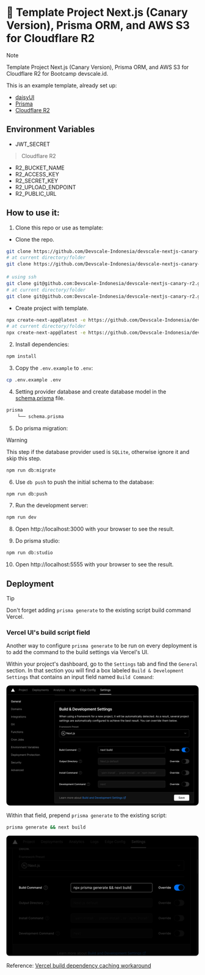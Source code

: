 # 🧊 Template Project Next.js (Canary Version), Prisma ORM, and AWS S3 for Cloudflare R2

> [!NOTE]
> Template Project Next.js (Canary Version), Prisma ORM, and AWS S3 for Cloudflare R2 for Bootcamp devscale.id.

This is an example template, already set up:

- [daisyUI](https://daisyui.com/)
- [Prisma](https://prisma.io/)
- [Cloudflare R2](https://www.cloudflare.com/developer-platform/r2/)

## Environment Variables

- JWT_SECRET

> Cloudflare R2

- R2_BUCKET_NAME
- R2_ACCESS_KEY
- R2_SECRET_KEY
- R2_UPLOAD_ENDPOINT
- R2_PUBLIC_URL

## How to use it:

1. Clone this repo or use as template:

- Clone the repo.

```bash
git clone https://github.com/Devscale-Indonesia/devscale-nextjs-canary-r2.git
# at current directory/folder
git clone https://github.com/Devscale-Indonesia/devscale-nextjs-canary-r2.git .

# using ssh
git clone git@github.com:Devscale-Indonesia/devscale-nextjs-canary-r2.git
# at current directory/folder
git clone git@github.com:Devscale-Indonesia/devscale-nextjs-canary-r2.git .
```

- Create project with template.

```bash
npx create-next-app@latest -e https://github.com/Devscale-Indonesia/devscale-nextjs-canary-r2
# at current directory/folder
npx create-next-app@latest -e https://github.com/Devscale-Indonesia/devscale-nextjs-canary-r2 .
```

2. Install dependencies:

```bash
npm install
```

3. Copy the `.env.example` to `.env`:

```bash
cp .env.example .env
```

4. Setting provider database and create database model in the [schema.prisma](./prisma/schema.prisma) file.

```bash
prisma
    └── schema.prisma
```

5. Do prisma migration:

> [!WARNING]
> This step if the database provider used is `SQLite`, otherwise ignore it and skip this step.

```bash
npm run db:migrate
```

6. Use `db push` to push the initial schema to the database:

```bash
npm run db:push
```

7. Run the development server:

```bash
npm run dev
```

8. Open http://localhost:3000 with your browser to see the result.

9. Do prisma studio:

```bash
npm run db:studio
```

10. Open http://localhost:5555 with your browser to see the result.

## Deployment

> [!TIP]
> Don't forget adding `prisma generate` to the existing script build command Vercel.

### Vercel UI's build script field

Another way to configure `prisma generate` to be run on every deployment is to add the command to the build settings via Vercel's UI.

Within your project's dashboard, go to the `Settings` tab and find the `General` section. In that section you will find a box labeled `Build & Development Settings` that contains an input field named `Build Command`:

![build-command-1](public/readme/vercel-ui-build-command.png)

Within that field, prepend `prisma generate` to the existing script:

```bash
prisma generate && next build
```

![build-command-2](public/readme/vercel-ui-build-command-filled.png)

Reference: [Vercel build dependency caching workaround](https://www.prisma.io/docs/orm/more/help-and-troubleshooting/help-articles/vercel-caching-issue)
